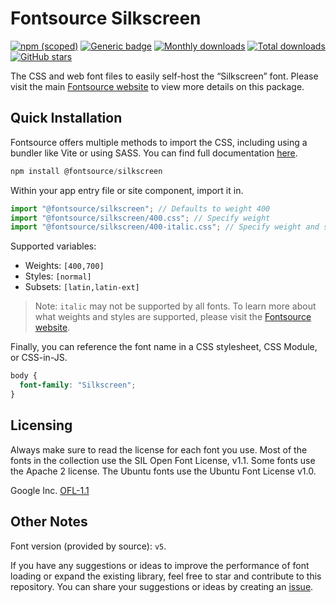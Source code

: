 # Fontsource Silkscreen

[![npm (scoped)](https://img.shields.io/npm/v/@fontsource/silkscreen?color=brightgreen)](https://www.npmjs.com/package/@fontsource/silkscreen) [![Generic badge](https://img.shields.io/badge/fontsource-passing-brightgreen)](https://github.com/fontsource/fontsource) [![Monthly downloads](https://badgen.net/npm/dm/@fontsource/silkscreen)](https://github.com/fontsource/fontsource) [![Total downloads](https://badgen.net/npm/dt/@fontsource/silkscreen)](https://github.com/fontsource/fontsource) [![GitHub stars](https://img.shields.io/github/stars/fontsource/fontsource.svg?style=social&label=Star)](https://github.com/fontsource/fontsource/stargazers)

The CSS and web font files to easily self-host the “Silkscreen” font. Please visit the main [Fontsource website](https://fontsource.org/fonts/silkscreen) to view more details on this package.

## Quick Installation

Fontsource offers multiple methods to import the CSS, including using a bundler like Vite or using SASS. You can find full documentation [here](https://fontsource.org/docs/getting-started/introduction).

```javascript
npm install @fontsource/silkscreen
```

Within your app entry file or site component, import it in.

```javascript
import "@fontsource/silkscreen"; // Defaults to weight 400
import "@fontsource/silkscreen/400.css"; // Specify weight
import "@fontsource/silkscreen/400-italic.css"; // Specify weight and style
```

Supported variables:
- Weights: `[400,700]`
- Styles: `[normal]`
- Subsets: `[latin,latin-ext]`

> Note: `italic` may not be supported by all fonts. To learn more about what weights and styles are supported, please visit the [Fontsource website](https://fontsource.org/fonts/silkscreen).

Finally, you can reference the font name in a CSS stylesheet, CSS Module, or CSS-in-JS.

```css
body {
  font-family: "Silkscreen";
}
```

## Licensing
Always make sure to read the license for each font you use. Most of the fonts in the collection use the SIL Open Font License, v1.1. Some fonts use the Apache 2 license. The Ubuntu fonts use the Ubuntu Font License v1.0.

Google Inc.
[OFL-1.1](http://scripts.sil.org/OFL)

## Other Notes
Font version (provided by source): `v5`.

If you have any suggestions or ideas to improve the performance of font loading or expand the existing library, feel free to star and contribute to this repository. You can share your suggestions or ideas by creating an [issue](https://github.com/fontsource/fontsource/issues).